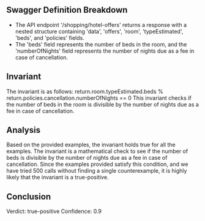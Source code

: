 ## Swagger Definition Breakdown
- The API endpoint '/shopping/hotel-offers' returns a response with a nested structure containing 'data', 'offers', 'room', 'typeEstimated', 'beds', and 'policies' fields.
- The 'beds' field represents the number of beds in the room, and the 'numberOfNights' field represents the number of nights due as a fee in case of cancellation.

## Invariant
The invariant is as follows:
return.room.typeEstimated.beds % return.policies.cancellation.numberOfNights == 0
This invariant checks if the number of beds in the room is divisible by the number of nights due as a fee in case of cancellation.

## Analysis
Based on the provided examples, the invariant holds true for all the examples. The invariant is a mathematical check to see if the number of beds is divisible by the number of nights due as a fee in case of cancellation. Since the examples provided satisfy this condition, and we have tried 500 calls without finding a single counterexample, it is highly likely that the invariant is a true-positive.

## Conclusion
Verdict: true-positive
Confidence: 0.9
